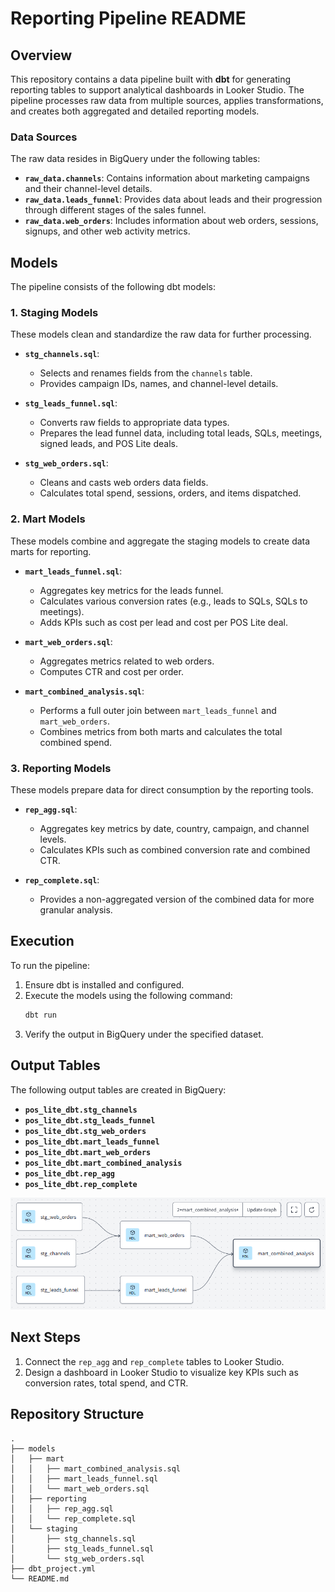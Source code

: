 # Reporting Pipeline README

## **Overview**
This repository contains a data pipeline built with **dbt** for generating reporting tables to support analytical dashboards in Looker Studio. The pipeline processes raw data from multiple sources, applies transformations, and creates both aggregated and detailed reporting models.

### **Data Sources**
The raw data resides in BigQuery under the following tables:
- **`raw_data.channels`**: Contains information about marketing campaigns and their channel-level details.
- **`raw_data.leads_funnel`**: Provides data about leads and their progression through different stages of the sales funnel.
- **`raw_data.web_orders`**: Includes information about web orders, sessions, signups, and other web activity metrics.

## **Models**
The pipeline consists of the following dbt models:

### **1. Staging Models**
These models clean and standardize the raw data for further processing.

- **`stg_channels.sql`**:
  - Selects and renames fields from the `channels` table.
  - Provides campaign IDs, names, and channel-level details.

- **`stg_leads_funnel.sql`**:
  - Converts raw fields to appropriate data types.
  - Prepares the lead funnel data, including total leads, SQLs, meetings, signed leads, and POS Lite deals.

- **`stg_web_orders.sql`**:
  - Cleans and casts web orders data fields.
  - Calculates total spend, sessions, orders, and items dispatched.

### **2. Mart Models**
These models combine and aggregate the staging models to create data marts for reporting.

- **`mart_leads_funnel.sql`**:
  - Aggregates key metrics for the leads funnel.
  - Calculates various conversion rates (e.g., leads to SQLs, SQLs to meetings).
  - Adds KPIs such as cost per lead and cost per POS Lite deal.

- **`mart_web_orders.sql`**:
  - Aggregates metrics related to web orders.
  - Computes CTR and cost per order.

- **`mart_combined_analysis.sql`**:
  - Performs a full outer join between `mart_leads_funnel` and `mart_web_orders`.
  - Combines metrics from both marts and calculates the total combined spend.

### **3. Reporting Models**
These models prepare data for direct consumption by the reporting tools.

- **`rep_agg.sql`**:
  - Aggregates key metrics by date, country, campaign, and channel levels.
  - Calculates KPIs such as combined conversion rate and combined CTR.

- **`rep_complete.sql`**:
  - Provides a non-aggregated version of the combined data for more granular analysis.

## **Execution**
To run the pipeline:
1. Ensure dbt is installed and configured.
2. Execute the models using the following command:
   ```bash
   dbt run
   ```
3. Verify the output in BigQuery under the specified dataset.

## **Output Tables**
The following output tables are created in BigQuery:
- **`pos_lite_dbt.stg_channels`**
- **`pos_lite_dbt.stg_leads_funnel`**
- **`pos_lite_dbt.stg_web_orders`**
- **`pos_lite_dbt.mart_leads_funnel`**
- **`pos_lite_dbt.mart_web_orders`**
- **`pos_lite_dbt.mart_combined_analysis`**
- **`pos_lite_dbt.rep_agg`**
- **`pos_lite_dbt.rep_complete`**

![alt text](dbt_graph.png)

## **Next Steps**
1. Connect the `rep_agg` and `rep_complete` tables to Looker Studio.
2. Design a dashboard in Looker Studio to visualize key KPIs such as conversion rates, total spend, and CTR.

## **Repository Structure**
```
.
├── models
│   ├── mart
│   │   ├── mart_combined_analysis.sql
│   │   ├── mart_leads_funnel.sql
│   │   └── mart_web_orders.sql
│   ├── reporting
│   │   ├── rep_agg.sql
│   │   └── rep_complete.sql
│   └── staging
│       ├── stg_channels.sql
│       ├── stg_leads_funnel.sql
│       └── stg_web_orders.sql
├── dbt_project.yml
└── README.md
```